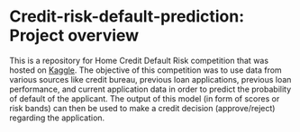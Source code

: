 # Credit-risk-default-prediction: Project overview
This is a repository for Home Credit Default Risk competition that was hosted on [Kaggle](https://www.kaggle.com/c/home-credit-default-risk). The objective of this competition was to use data from various sources like credit bureau, previous loan applications, previous loan performance, and current application data in order to predict the probability of default of the applicant. The output of this model (in form of scores or risk bands) can then be used to make a credit decision (approve/reject) regarding the application.


